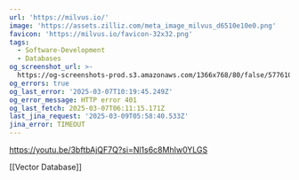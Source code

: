 ```yaml
---
url: 'https://milvus.io/'
image: 'https://assets.zilliz.com/meta_image_milvus_d6510e10e0.png'
favicon: 'https://milvus.io/favicon-32x32.png'
tags:
  - Software-Development
  - Databases
og_screenshot_url: >-
  https://og-screenshots-prod.s3.amazonaws.com/1366x768/80/false/577610f1494f292800a58bbb5f3ef67c8438a7b0f0e21421d2079103378c9956.jpeg
og_errors: true
og_last_error: '2025-03-07T10:19:45.249Z'
og_error_message: HTTP error 401
og_last_fetch: 2025-03-07T06:11:15.171Z
last_jina_request: '2025-03-09T05:58:40.533Z'
jina_error: TIMEOUT
---
```

https://youtu.be/3bftbAjQF7Q?si=Nl1s6c8MhIw0YLGS

[[Vector Database]]

